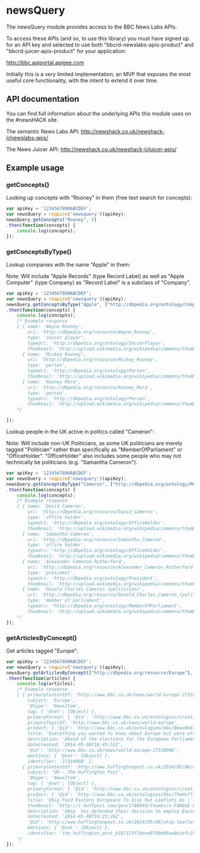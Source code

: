 newsQuery
=========

The newsQuery module provides access to the BBC News Labs APIs.

To access these APIs (and so, to use this library) you must have signed up for an API key and selected to use both "bbcrd-newslabs-apis-product" and "bbcrd-juicer-apis-product" for your application:

http://bbc.apiportal.apigee.com

Initially this is a very limited implementation; an MVP that exposes the most useful core functionality, with the intent to extend it over time.

## API documentation

You can find full information about the underlying APIs this module uses on the #newsHACK site.

The semantic News Labs API:
http://newshack.co.uk/newshack-ii/newslabs-apis/

The News Juicer API:
http://newshack.co.uk/newshack-ii/juicer-apis/

## Example usage

### getConcepts()

Looking up concepts with "Rooney" in them (free text search for concepts):

``` javascript
var apiKey = '1234567890ABCDEF';
var newsQuery = require('newsquery')(apiKey);
newsQuery.getConcepts("Rooney", 5)
.then(function(concepts) {
    console.log(concepts);
});
```

### getConceptsByType()

Lookup companies with the name "Apple" in them:

Note: Will include "Apple Records" (type Record Label) as well as "Apple Computer" (type Company) as "Record Label" is a subclass of "Company".

``` javascript
var apiKey = '1234567890ABCDEF';
var newsQuery = require('newsquery')(apiKey);
newsQuery.getConceptsByType("Apple", ["http://dbpedia.org/ontology/Company"], 5)
.then(function(concepts) {
    console.log(concepts);
    /* Example response
    [ { name: 'Wayne Rooney',
        uri: 'http://dbpedia.org/resource/Wayne_Rooney',
        type: 'soccer player',
        typeUri: 'http://dbpedia.org/ontology/SoccerPlayer',
        thumbnail: 'http://upload.wikimedia.org/wikipedia/commons/thumb/1/11/Rooney_CL.jpg/200px-Rooney_CL.jpg' },
      { name: 'Mickey Rooney',
        uri: 'http://dbpedia.org/resource/Mickey_Rooney',
        type: 'person',
        typeUri: 'http://dbpedia.org/ontology/Person',
        thumbnail: 'http://upload.wikimedia.org/wikipedia/commons/thumb/c/c5/Mickey_Rooney_still.jpg/200px-Mickey_Rooney_still.jpg' },
      { name: 'Rooney Mara',
        uri: 'http://dbpedia.org/resource/Rooney_Mara',
        type: 'person',
        typeUri: 'http://dbpedia.org/ontology/Person',
        thumbnail: 'http://upload.wikimedia.org/wikipedia/commons/thumb/c/c4/Rooney_Mara_2012.jpg/200px-Rooney_Mara_2012.jpg' } ]
    */

});
```
Lookup people in the UK active in politics called "Cameron":

Note: Will include non-UK Politicians, as some UK politicians are merely tagged "Politician" rather than specifically as "MemberOfParliament" or "OfficeHolder". "OfficeHolder" also includes some people who may not technically be politicians (e.g. "Samantha Cameron").

``` javascript
var apiKey = '1234567890ABCDEF';
var newsQuery = require('newsquery')(apiKey);
newsQuery.getConceptsByType("Cameron", ["http://dbpedia.org/ontology/MemberOfParliament", "http://dbpedia.org/ontology/Politician" ,"http://dbpedia.org/ontology/OfficeHolder"], 5)
.then(function(concepts) {
    console.log(concepts);
    /* Example response
    [ { name: 'David Cameron',
        uri: 'http://dbpedia.org/resource/David_Cameron',
        type: 'office holder',
        typeUri: 'http://dbpedia.org/ontology/OfficeHolder',
        thumbnail: 'http://upload.wikimedia.org/wikipedia/commons/thumb/8/80/Official-photo-cameron.png/200px-Official-photo-cameron.png' },
      { name: 'Samantha Cameron',
        uri: 'http://dbpedia.org/resource/Samantha_Cameron',
        type: 'office holder',
        typeUri: 'http://dbpedia.org/ontology/OfficeHolder',
        thumbnail: 'http://upload.wikimedia.org/wikipedia/commons/thumb/a/af/Samantha_Cameron_-_crop.jpg/200px-Samantha_Cameron_-_crop.jpg' },
      { name: 'Alexander Cameron Rutherford',
        uri: 'http://dbpedia.org/resource/Alexander_Cameron_Rutherford',
        type: 'president',
        typeUri: 'http://dbpedia.org/ontology/President',
        thumbnail: 'http://upload.wikimedia.org/wikipedia/commons/thumb/2/2a/Alexander_Cameron_Rutherford_-_Elliott_And_Fry.jpg/200px-Alexander_Cameron_Rutherford_-_Elliott_And_Fry.jpg' },
      { name: 'Donald Charles Cameron (politician)',
        uri: 'http://dbpedia.org/resource/Donald_Charles_Cameron_(politician)',
        type: 'member of parliament',
        typeUri: 'http://dbpedia.org/ontology/MemberOfParliament',
        thumbnail: 'http://upload.wikimedia.org/wikipedia/commons/thumb/b/ba/Donald_Charles_Cameron.jpg/200px-Donald_Charles_Cameron.jpg' } ]
    */
});
```

### getArticlesByConcept()

Get articles tagged "Europe":

``` javascript
var apiKey = '1234567890ABCDEF';
var newsQuery = require('newsquery')(apiKey);
newsQuery.getArticlesByConcept(["http://dbpedia.org/resource/Europe"], 10)
.then(function(articles) {
    console.log(articles);
    /* Example response
    [ { primaryContentOf: 'http://www.bbc.co.uk/news/world-europe-27310008',
        subject: 'Europe',
        '@type': 'NewsItem',
        tag: { '@set': [Object] },
        primaryFormat: { '@id': 'http://www.bbc.co.uk/ontologies/creativework/TextualFormat' },
        primaryTopicOf: 'http://www.bbc.co.uk/news/world-europe',
        product: { '@id': 'http://www.bbc.co.uk/ontologies/bbc/NewsWeb' },
        title: 'Everything you wanted to know about Europe but were afraid to ask',
        description: 'Ahead of the elections for the European Parliament later this month, BBC Newsnight wants to hear your questions on all things EU.',
        dateCreated: '2014-05-08T16:45:51Z',
        '@id': 'http://www.bbc.co.uk/news/world-europe-27310008',
        mentions: { '@set': [Object] },
        identifier: '27310008' },
      { primaryContentOf: 'http://www.huffingtonpost.co.uk/2014/05/08/ukip-leaflets-eastern-europeans-cheap_n_5288745.html?utm_hp_ref=uk&ir=UK',
        subject: 'UK - The Huffington Post',
        '@type': 'NewsItem',
        tag: { '@set': [Object] },
        primaryFormat: { '@id': 'http://www.bbc.co.uk/ontologies/creativework/TextualFormat' },
        product: { '@id': 'http://www.bbc.co.uk/ontologies/bbc/TheHuffingtonPost' },
        title: 'Ukip Paid Eastern Europeans To Give Out Leaflets As \'They\'re Cheapest\'',
        thumbnail: 'http://i.huffpost.com/gen/1780944/thumbs/s-FARAGE-POSTER-mini.jpg',
        description: 'Ukip  has defended their decision to employ Eastern Europeans to distribute election leaflets, despite the party regularly warning that EU migrants threaten British jobs, as the firm offered "the cheapest possible price".  \nOn Wednesday, the Huffington Post UK revealed that Ukip had used a door-to-door distribution firm, which employed Eastern Europeans to hand out the party\'s leaflets. \nAndrew Spalis, distribution operative at  door-to-door distribution firm Fast Leaflet , told HuffPostUK th...',
        dateCreated: '2014-05-08T16:23:26Z',
        '@id': 'http://www.huffingtonpost.co.uk/2014/05/08/ukip-leaflets-eastern-europeans-cheap_n_5288745.html?utm_hp_ref=uk&ir=UK',
        mentions: { '@set': [Object] },
        identifier: 'the_huffington_post_b187153f19eea9790e90ae8e1efc25c09860eb6b' } ]
    */
});
```